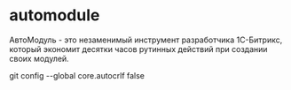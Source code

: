 # automodule
АвтоМодуль - это незаменимый инструмент разработчика 1С-Битрикс, который экономит десятки часов рутинных действий при создании своих модулей.

git config --global core.autocrlf false
